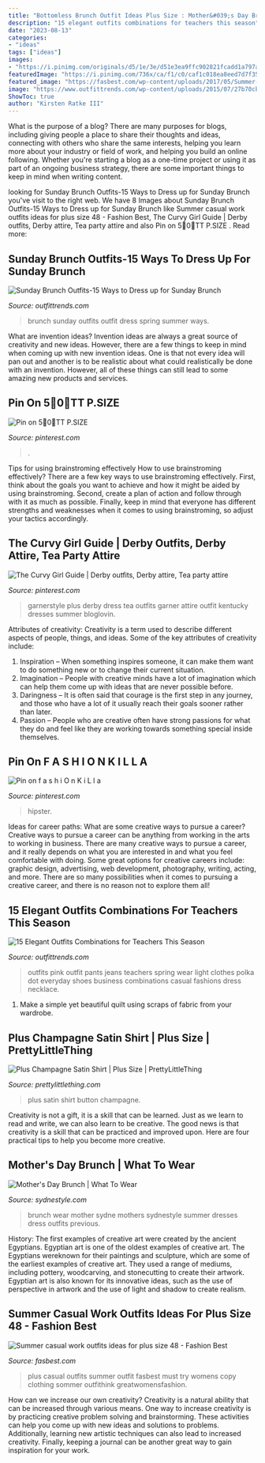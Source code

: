 ```yaml
---
title: "Bottomless Brunch Outfit Ideas Plus Size : Mother&#039;s Day Brunch"
description: "15 elegant outfits combinations for teachers this season"
date: "2023-08-13"
categories:
- "ideas"
tags: ["ideas"]
images:
- "https://i.pinimg.com/originals/d5/1e/3e/d51e3ea9ffc902821fcadd1a797a12e3.jpg"
featuredImage: "https://i.pinimg.com/736x/ca/f1/c0/caf1c018ea8eed7d7f35b042bc8bc242.jpg"
featured_image: "https://fasbest.com/wp-content/uploads/2017/05/Summer-Casual-Work-Outfits-Ideas-for-Plus-Size-48.jpg"
image: "https://www.outfittrends.com/wp-content/uploads/2015/07/27b70cb54d842bbc47ca7324d00daecf.jpg"
ShowToc: true
author: "Kirsten Ratke III"
---
```



What is the purpose of a blog?
There are many purposes for blogs, including giving people a place to share their thoughts and ideas, connecting with others who share the same interests, helping you learn more about your industry or field of work, and helping you build an online following. Whether you're starting a blog as a one-time project or using it as part of an ongoing business strategy, there are some important things to keep in mind when writing content.

	

		
looking for Sunday Brunch Outfits-15 Ways to Dress up for Sunday Brunch you've visit to the right web. We have 8 Images about Sunday Brunch Outfits-15 Ways to Dress up for Sunday Brunch like Summer casual work outfits ideas for plus size 48 - Fashion Best, The Curvy Girl Guide | Derby outfits, Derby attire, Tea party attire and also Pin on 5⃣0⃣TT ️P.SIZE ️. Read more:
		
    
## Sunday Brunch Outfits-15 Ways To Dress Up For Sunday Brunch

<img loading=lazy src="https://www.outfittrends.com/wp-content/uploads/2015/07/27b70cb54d842bbc47ca7324d00daecf.jpg" onerror="this.onerror=null;this.src='https://tse3.mm.bing.net/th?id=OIP.nnnU5A2tI_DUCd7q0voBgwHaMX&amp;pid=15.1';" alt="Sunday Brunch Outfits-15 Ways to Dress up for Sunday Brunch">

_Source: outfittrends.com_

>brunch sunday outfits outfit dress spring summer ways. 

	

What are invention ideas?
Invention ideas are always a great source of creativity and new ideas. However, there are a few things to keep in mind when coming up with new invention ideas. One is that not every idea will pan out and another is to be realistic about what could realistically be done with an invention. However, all of these things can still lead to some amazing new products and services.

    
## Pin On 5⃣0⃣TT ️P.SIZE ️

<img loading=lazy src="https://i.pinimg.com/736x/b0/2d/54/b02d54f498f345ae2572759a98d640b3.jpg" onerror="this.onerror=null;this.src='https://tse2.mm.bing.net/th?id=OIP.akbGb7FrqfufV-a7UkKzdAHaJN&amp;pid=15.1';" alt="Pin on 5⃣0⃣TT ️P.SIZE ️">

_Source: pinterest.com_

>. 

	

Tips for using brainstroming effectively
How to use brainstroming effectively?
There are a few key ways to use brainstroming effectively. First, think about the goals you want to achieve and how it might be aided by using brainstroming. Second, create a plan of action and follow through with it as much as possible. Finally, keep in mind that everyone has different strengths and weaknesses when it comes to using brainstroming, so adjust your tactics accordingly.

    
## The Curvy Girl Guide | Derby Outfits, Derby Attire, Tea Party Attire

<img loading=lazy src="https://i.pinimg.com/originals/d5/1e/3e/d51e3ea9ffc902821fcadd1a797a12e3.jpg" onerror="this.onerror=null;this.src='https://tse3.mm.bing.net/th?id=OIP.SU5Z0UjfTLnwMDvwhTERNwHaLH&amp;pid=15.1';" alt="The Curvy Girl Guide | Derby outfits, Derby attire, Tea party attire">

_Source: pinterest.com_

>garnerstyle plus derby dress tea outfits garner attire outfit kentucky dresses summer bloglovin. 

	

Attributes of creativity:
Creativity is a term used to describe different aspects of people, things, and ideas. Some of the key attributes of creativity include: 
1. Inspiration – When something inspires someone, it can make them want to do something new or to change their current situation.
2. Imagination – People with creative minds have a lot of imagination which can help them come up with ideas that are never possible before. 
3. Daringness – It is often said that courage is the first step in any journey, and those who have a lot of it usually reach their goals sooner rather than later. 
4. Passion – People who are creative often have strong passions for what they do and feel like they are working towards something special inside themselves.

    
## Pin On F A S H I O N K I L L A

<img loading=lazy src="https://i.pinimg.com/736x/ca/f1/c0/caf1c018ea8eed7d7f35b042bc8bc242.jpg" onerror="this.onerror=null;this.src='https://tse2.mm.bing.net/th?id=OIP.v4jB4-ba-hWiMYzEHhgSKQHaJC&amp;pid=15.1';" alt="Pin on f a s h i O n K i L l a">

_Source: pinterest.com_

>hipster. 

	

Ideas for career paths: What are some creative ways to pursue a career?
Creative ways to pursue a career can be anything from working in the arts to working in business. There are many creative ways to pursue a career, and it really depends on what you are interested in and what you feel comfortable with doing. Some great options for creative careers include: graphic design, advertising, web development, photography, writing, acting, and more. There are so many possibilities when it comes to pursuing a creative career, and there is no reason not to explore them all!

    
## 15 Elegant Outfits Combinations For Teachers This Season

<img loading=lazy src="http://www.outfittrends.com/wp-content/uploads/2015/06/ede6cf0b557cc9e6f25bb89279502e16.jpg" onerror="this.onerror=null;this.src='https://tse4.mm.bing.net/th?id=OIP.1aBRwrgpTPpS-xduUIu7PwAAAA&amp;pid=15.1';" alt="15 Elegant Outfits Combinations for Teachers This Season">

_Source: outfittrends.com_

>outfits pink outfit pants jeans teachers spring wear light clothes polka dot everyday shoes business combinations casual fashions dress necklace. 

	

1. Make a simple yet beautiful quilt using scraps of fabric from your wardrobe.

    
## Plus Champagne Satin Shirt | Plus Size | PrettyLittleThing

<img loading=lazy src="https://cdn-img.prettylittlething.com/b/3/a/2/b3a2cb11c975fe41d09b45ee622ca29d434b56ee_CLZ8824_1.jpg" onerror="this.onerror=null;this.src='https://tse4.mm.bing.net/th?id=OIP.nJkuTrFrY7zBBNMGer-HSgHaLz&amp;pid=15.1';" alt="Plus Champagne Satin Shirt | Plus Size | PrettyLittleThing">

_Source: prettylittlething.com_

>plus satin shirt button champagne. 

	

Creativity is not a gift, it is a skill that can be learned. Just as we learn to read and write, we can also learn to be creative. The good news is that creativity is a skill that can be practiced and improved upon. Here are four practical tips to help you become more creative.

    
## Mother&#039;s Day Brunch | What To Wear

<img loading=lazy src="http://www.sydnestyle.com/wp-content/uploads/2015/05/Sydne-Style-Sydne-Summer-what-to-wear-to-mothers-day-brunch-dresses-copySydneStyle.com_.jpg" onerror="this.onerror=null;this.src='https://tse1.mm.bing.net/th?id=OIP.913O3t_oDg5fnNXecR1YgQHaKE&amp;pid=15.1';" alt="Mother&#039;s Day Brunch | What To Wear">

_Source: sydnestyle.com_

>brunch wear mother sydne mothers sydnestyle summer dresses dress outfits previous. 

	

History: The first examples of creative art were created by the ancient Egyptians.
Egyptian art is one of the oldest examples of creative art. The Egyptians wereknown for their paintings and sculpture, which are some of the earliest examples of creative art. They used a range of mediums, including pottery, woodcarving, and stonecutting to create their artwork. Egyptian art is also known for its innovative ideas, such as the use of perspective in artwork and the use of light and shadow to create realism.

    
## Summer Casual Work Outfits Ideas For Plus Size 48 - Fashion Best

<img loading=lazy src="https://fasbest.com/wp-content/uploads/2017/05/Summer-Casual-Work-Outfits-Ideas-for-Plus-Size-48.jpg" onerror="this.onerror=null;this.src='https://tse2.mm.bing.net/th?id=OIP.zhJEXO72RbtxvDPC4KpEmgHaUY&amp;pid=15.1';" alt="Summer casual work outfits ideas for plus size 48 - Fashion Best">

_Source: fasbest.com_

>plus casual outfits summer outfit fasbest must try womens copy clothing sommer outfithink greatwomensfashion. 

	

How can we increase our own creativity?
Creativity is a natural ability that can be increased through various means. One way to increase creativity is by practicing creative problem solving and brainstorming. These activities can help you come up with new ideas and solutions to problems. Additionally, learning new artistic techniques can also lead to increased creativity. Finally, keeping a journal can be another great way to gain inspiration for your work.

